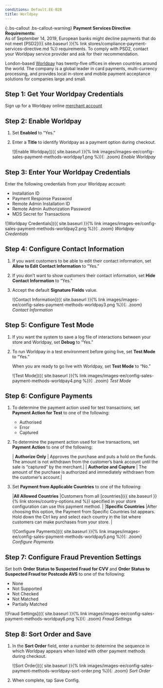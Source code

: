 ```yaml
---
conditions: Default.EE-B2B
title: Worldpay
---
```


{:.bs-callout .bs-callout-warning}
**Payment Services Directive Requirements:** <br/>
As of September 14, 2019, European banks might decline payments that do not meet [PSD2]({{ site.baseurl }}{% link stores/compliance-payment-services-directive.md %}) requirements. To comply with PSD2, contact your Worldpay service provider and ask for their recommendation.

London-based [Worldpay][1] has twenty-five offices in eleven countries around the world. The company is a global leader in card payments, multi-currency processing, and provides local in-store and mobile payment acceptance solutions for companies large and small.

## Step 1: Get Your Worldpay Credentials

Sign up for a Worldpay online [merchant account][2]

## Step 2: Enable Worldpay

1. Set **Enabled** to “Yes.”

2. Enter a **Title** to identify Worldpay as a payment option during checkout.

   ![Enable Worldpay]({{ site.baseurl }}{% link images/images-ee/config-sales-payment-methods-worldpay1.png %}){: .zoom}
   _Enable Worldpay_

## Step 3: Enter Your Worldpay Credentials

Enter the following credentials from your Worldpay account:

- Installation ID
- Payment Response Password
- Remote Admin Installation ID
- Remote Admin Authorization Password
- MDS Secret for Transactions

![Worldpay Credentials]({{ site.baseurl }}{% link images/images-ee/config-sales-payment-methods-worldpay2.png %}){: .zoom}
_Worldpay Credentials_

## Step 4: Configure Contact Information

1. If you want customers to be able to edit their contact information, set **Allow to Edit Contact Information** to “Yes.”

1. If you don’t want to show customers their contact information, set **Hide Contact Information** to “Yes.”

1. Accept the default **Signature Fields** value.

   ![Contact Information]({{ site.baseurl }}{% link images/images-ee/config-sales-payment-methods-worldpay3.png %}){: .zoom}
   _Contact Information_

## Step 5: Configure Test Mode

1. If you want the system to save a log file of interactions between your store and Worldpay, set **Debug** to “Yes.”

1. To run Worldpay in a test environment before going live, set **Test Mode** to “Yes.”

   When you are ready to go live with Worldpay, set **Test Mode** to “No.”

   ![Test Mode]({{ site.baseurl }}{% link images/images-ee/config-sales-payment-methods-worldpay4.png %}){: .zoom}
   _Test Mode_

## Step 6: Configure Payments

1. To determine the payment action used for test transactions, set **Payment Action for Test** to one of the following:

   - Authorised
   - Error
   - Captured

1. To determine the payment action used for live transactions, set **Payment Action** to one of the following:

   | **Authorize Only** | Approves the purchase and puts a hold on the funds. The amount is not withdrawn from the customer’s bank account until the sale is “captured” by the merchant.|
   | **Authorize and Capture** | The amount of the purchase is authorized and immediately withdrawn from the customer’s account.|

1. Set **Payment from Applicable Countries** to one of the following:

     |**All Allowed Countries** |Customers from all [countries]({{ site.baseurl }}{% link stores/country-options.md %}) specified in your store configuration can use this payment method. |
     |**Specific Countries** |After choosing this option, the Payment from Specific Countries list appears. Hold down the Ctrl key and select each country in the list where customers can make purchases from your store. |


   ![Configure Payments]({{ site.baseurl }}{% link images/images-ee/config-sales-payment-methods-worldpay5.png %}){: .zoom}
   _Configure Payments_

## **Step 7:** Configure Fraud Prevention Settings

Set both **Order Status to Suspected Fraud for CVV** and **Order Status to Suspected Fraud tor Postcode AVS** to one of the following:

- None
- Not Supported
- Not Checked
- Not Matched
- Partially Matched

![Fraud Settings]({{ site.baseurl }}{% link images/images-ee/config-sales-payment-methods-worldpay6.png %}){: .zoom}
_Fraud Settings_

## **Step 8:** Sort Order and Save

1. In the **Sort Order** field, enter a number to determine the sequence in which Worldpay appears when listed with other payment methods during checkout.

   ![Sort Order]({{ site.baseurl }}{% link images/images-ee/config-sales-payment-methods-worldpay-sort-order.png %}){: .zoom}
   _Sort Order_

1. When complete, tap <span class="btn">Save Config</span>.

[1]: http://www.worldpay.com/us
[2]: http://www.worldpay.com/global/sme/online/online-merchant-account
